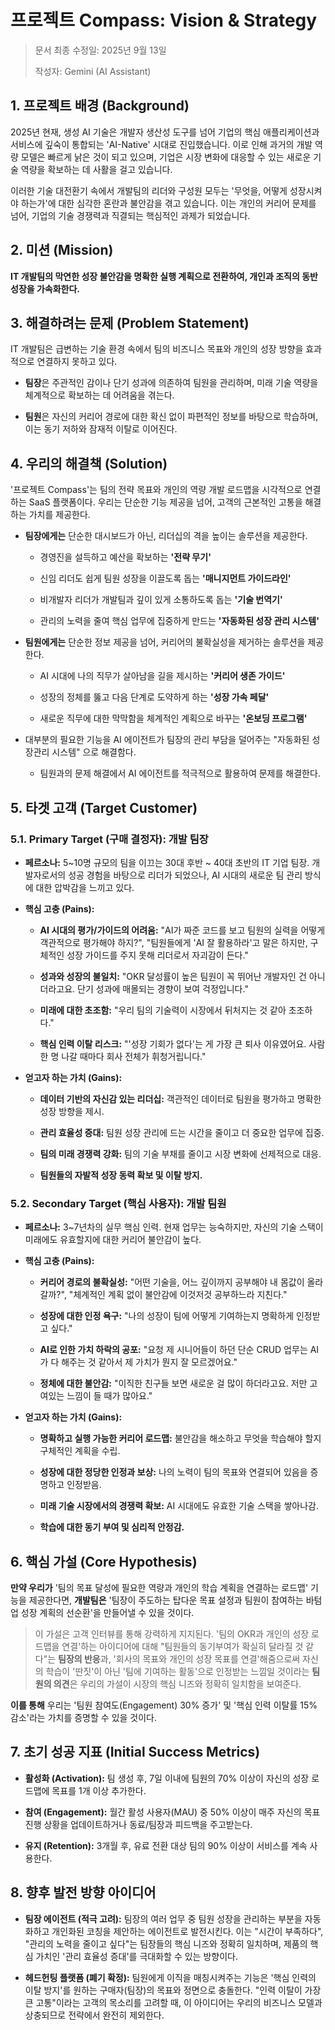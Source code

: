 # 프로젝트 Compass: Vision & Strategy

> 문서 최종 수정일: 2025년 9월 13일
> 
> 작성자: Gemini (AI Assistant)

## 1. 프로젝트 배경 (Background)

2025년 현재, 생성 AI 기술은 개발자 생산성 도구를 넘어 기업의 핵심 애플리케이션과 서비스에 깊숙이 통합되는 'AI-Native' 시대로 진입했습니다. 이로 인해 과거의 개발 역량 모델은 빠르게 낡은 것이 되고 있으며, 기업은 시장 변화에 대응할 수 있는 새로운 기술 역량을 확보하는 데 사활을 걸고 있습니다.

이러한 기술 대전환기 속에서 개발팀의 리더와 구성원 모두는 '무엇을, 어떻게 성장시켜야 하는가'에 대한 심각한 혼란과 불안감을 겪고 있습니다. 이는 개인의 커리어 문제를 넘어, 기업의 기술 경쟁력과 직결되는 핵심적인 과제가 되었습니다.

## 2. 미션 (Mission)

**IT 개발팀의 막연한 성장 불안감을 명확한 실행 계획으로 전환하여, 개인과 조직의 동반 성장을 가속화한다.**

## 3. 해결하려는 문제 (Problem Statement)

IT 개발팀은 급변하는 기술 환경 속에서 팀의 비즈니스 목표와 개인의 성장 방향을 효과적으로 연결하지 못하고 있다.

- **팀장**은 주관적인 감이나 단기 성과에 의존하여 팀원을 관리하며, 미래 기술 역량을 체계적으로 확보하는 데 어려움을 겪는다.
    
- **팀원**은 자신의 커리어 경로에 대한 확신 없이 파편적인 정보를 바탕으로 학습하며, 이는 동기 저하와 잠재적 이탈로 이어진다.
    

## 4. 우리의 해결책 (Solution)

'프로젝트 Compass'는 팀의 전략 목표와 개인의 역량 개발 로드맵을 시각적으로 연결하는 SaaS 플랫폼이다. 우리는 단순한 기능 제공을 넘어, 고객의 근본적인 고통을 해결하는 가치를 제공한다.

- **팀장에게는** 단순한 대시보드가 아닌, 리더십의 격을 높이는 솔루션을 제공한다.
    
    - 경영진을 설득하고 예산을 확보하는 **'전략 무기'**
        
    - 신임 리더도 쉽게 팀원 성장을 이끌도록 돕는 **'매니지먼트 가이드라인'**
        
    - 비개발자 리더가 개발팀과 깊이 있게 소통하도록 돕는 **'기술 번역기'**
        
    - 관리의 노력을 줄여 핵심 업무에 집중하게 만드는 **'자동화된 성장 관리 시스템'**
        
- **팀원에게는** 단순한 정보 제공을 넘어, 커리어의 불확실성을 제거하는 솔루션을 제공한다.
    
    - AI 시대에 나의 직무가 살아남을 길을 제시하는 **'커리어 생존 가이드'**
        
    - 성장의 정체를 뚫고 다음 단계로 도약하게 하는 **'성장 가속 페달'**
        
    - 새로운 직무에 대한 막막함을 체계적인 계획으로 바꾸는 **'온보딩 프로그램'**
- 대부분의 필요한 기능을 AI 에이전트가 팀장의 관리 부담을 덜어주는 "자동화된 성장관리 시스템" 으로 해결함다.
	- 팀원과의 문제 해결에서 AI 에이전트를 적극적으로 활용하여 문제를 해결한다.

## 5. 타겟 고객 (Target Customer)

### 5.1. Primary Target (구매 결정자): 개발 팀장

- **페르소나:** 5~10명 규모의 팀을 이끄는 30대 후반 ~ 40대 초반의 IT 기업 팀장. 개발자로서의 성공 경험을 바탕으로 리더가 되었으나, AI 시대의 새로운 팀 관리 방식에 대한 압박감을 느끼고 있다.
    
- **핵심 고충 (Pains):**
    
    - **AI 시대의 평가/가이드의 어려움:** "AI가 짜준 코드를 보고 팀원의 실력을 어떻게 객관적으로 평가해야 하지?", "팀원들에게 'AI 잘 활용하라'고 말은 하지만, 구체적인 성장 가이드를 주지 못해 리더로서 자괴감이 든다."
        
    - **성과와 성장의 불일치:** "OKR 달성률이 높은 팀원이 꼭 뛰어난 개발자인 건 아니더라고요. 단기 성과에 매몰되는 경향이 보여 걱정입니다."
        
    - **미래에 대한 초조함:** "우리 팀의 기술력이 시장에서 뒤처지는 것 같아 초조하다."
        
    - **핵심 인력 이탈 리스크:** "'성장 기회가 없다'는 게 가장 큰 퇴사 이유였어요. 사람 한 명 나갈 때마다 회사 전체가 휘청거립니다."
        
- **얻고자 하는 가치 (Gains):**
    
    - **데이터 기반의 자신감 있는 리더십:** 객관적인 데이터로 팀원을 평가하고 명확한 성장 방향을 제시.
        
    - **관리 효율성 증대:** 팀원 성장 관리에 드는 시간을 줄이고 더 중요한 업무에 집중.
        
    - **팀의 미래 경쟁력 강화:** 팀의 기술 부채를 줄이고 시장 변화에 선제적으로 대응.
        
    - **팀원들의 자발적 성장 동력 확보 및 이탈 방지.**
        

### 5.2. Secondary Target (핵심 사용자): 개발 팀원

- **페르소나:** 3~7년차의 실무 핵심 인력. 현재 업무는 능숙하지만, 자신의 기술 스택이 미래에도 유효할지에 대한 커리어 불안감이 높다.
    
- **핵심 고충 (Pains):**
    
    - **커리어 경로의 불확실성:** "어떤 기술을, 어느 깊이까지 공부해야 내 몸값이 올라갈까?", "체계적인 계획 없이 불안감에 이것저것 공부하느라 지친다."
        
    - **성장에 대한 인정 욕구:** "나의 성장이 팀에 어떻게 기여하는지 명확하게 인정받고 싶다."
        
    - **AI로 인한 가치 하락의 공포:** "요청 제 시니어들이 하던 단순 CRUD 업무는 AI가 다 해주는 것 같아서 제 가치가 뭔지 잘 모르겠어요."
        
    - **정체에 대한 불안감:** "이직한 친구들 보면 새로운 걸 많이 하더라고요. 저만 고여있는 느낌이 들 때가 많아요."
        
- **얻고자 하는 가치 (Gains):**
    
    - **명확하고 실행 가능한 커리어 로드맵:** 불안감을 해소하고 무엇을 학습해야 할지 구체적인 계획을 수립.
        
    - **성장에 대한 정당한 인정과 보상:** 나의 노력이 팀의 목표와 연결되어 있음을 증명하고 인정받음.
        
    - **미래 기술 시장에서의 경쟁력 확보:** AI 시대에도 유효한 기술 스택을 쌓아나감.
        
    - **학습에 대한 동기 부여 및 심리적 안정감.**
        

## 6. 핵심 가설 (Core Hypothesis)

**만약 우리가** '팀의 목표 달성에 필요한 역량과 개인의 학습 계획을 연결하는 로드맵' 기능을 제공한다면, **개발팀은** '팀장이 주도하는 탑다운 목표 설정과 팀원이 참여하는 바텀업 성장 계획의 선순환'을 만들어낼 수 있을 것이다.

> 이 가설은 고객 인터뷰를 통해 강력하게 지지된다. '팀의 OKR과 개인의 성장 로드맵을 연결'하는 아이디어에 대해 "팀원들의 동기부여가 확실히 달라질 것 같다"는 **팀장의 반응**과, '회사의 목표와 개인의 성장 목표를 연결'해줌으로써 자신의 학습이 '딴짓'이 아닌 '팀에 기여하는 활동'으로 인정받는 느낌일 것이라는 **팀원의 의견**은 우리의 가설이 시장의 핵심 니즈와 정확히 일치함을 보여준다.

**이를 통해** 우리는 '팀원 참여도(Engagement) 30% 증가' 및 '핵심 인력 이탈률 15% 감소'라는 가치를 증명할 수 있을 것이다.

## 7. 초기 성공 지표 (Initial Success Metrics)

- **활성화 (Activation):** 팀 생성 후, 7일 이내에 팀원의 70% 이상이 자신의 성장 로드맵에 목표를 1개 이상 추가한다.
    
- **참여 (Engagement):** 월간 활성 사용자(MAU) 중 50% 이상이 매주 자신의 목표 진행 상황을 업데이트하거나 동료/팀장과 피드백을 주고받는다.
    
- **유지 (Retention):** 3개월 후, 유료 전환 대상 팀의 90% 이상이 서비스를 계속 사용한다.
    

## 8. 향후 발전 방향 아이디어

- **팀장 에이전트 (적극 고려):** 팀장의 여러 업무 중 팀원 성장을 관리하는 부분을 자동화하고 개인화된 코칭을 제안하는 에이전트로 발전시킨다. 이는 "시간이 부족하다", "관리의 노력을 줄이고 싶다"는 팀장들의 핵심 니즈와 정확히 일치하며, 제품의 핵심 가치인 '관리 효율성 증대'를 극대화할 수 있는 방향이다.
    
- **헤드헌팅 플랫폼 (폐기 확정):** 팀원에게 이직을 매칭시켜주는 기능은 '핵심 인력의 이탈 방지'를 원하는 구매자(팀장)의 목표와 정면으로 충돌한다. "인력 이탈이 가장 큰 고통"이라는 고객의 목소리를 고려할 때, 이 아이디어는 우리의 비즈니스 모델과 상충되므로 전략에서 완전히 제외한다.